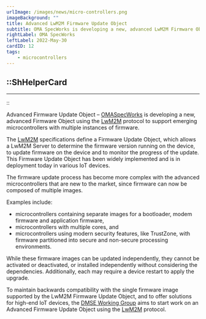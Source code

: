 ```yaml
---
urlImage: /images/news/micro-controllers.png
imageBackground: ""
title: Advanced LwM2M Firmware Update Object
subtitle: OMA SpecWorks is developing a new, advanced LwM2M Firmware Object
rightLabel: OMA SpecWorks
leftLabel: 2022-May-30
cardID: 12
tags: 
    - microcontrollers
---
```

::ShHelperCard
---
---
::

Advanced Firmware Update Object – [OMASpecWorks](https://omaspecworks.org/) is developing a new, advanced Firmware Object using the [LwM2M](https://lwm2m.openmobilealliance.org/) protocol to support emerging microcontrollers with multiple instances of firmware.

<!--more-->

The [LwM2M](https://lwm2m.openmobilealliance.org/) specifications define a Firmware Update Object, which allows a LwM2M Server to determine the firmware version running on the device, to update firmware on the device and to monitor the progress of the update. This Firmware Update Object has been widely implemented and is in deployment today in various IoT devices.

The firmware update process has become more complex with the advanced microcontrollers that are new to the market, since firmware can now be composed of multiple images. 

Examples include:
- microcontrollers containing separate images for a bootloader, modem firmware and application firmware,
- microcontrollers with multiple cores, and
- microcontrollers using modern security features, like TrustZone, with firmware partitioned into secure and non-secure processing environments.

While these firmware images can be updated independently, they cannot be activated or deactivated, or installed independently without considering the dependencies.  Additionally, each may require a device restart to apply the upgrade.

To maintain backwards compatibility with the single firmware image supported by the LwM2M Firmware Update Object, and to offer solutions for high-end IoT devices, the [DMSE Working Group](https://lwm2m.openmobilealliance.org/about/) aims to start work on an Advanced Firmware Update Object using the [LwM2M](https://lwm2m.openmobilealliance.org/) protocol.

